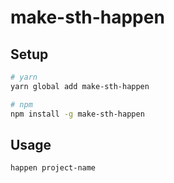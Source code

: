 # make-sth-happen

## Setup

```bash
# yarn
yarn global add make-sth-happen

# npm
npm install -g make-sth-happen
```

## Usage

```bash
happen project-name
```
